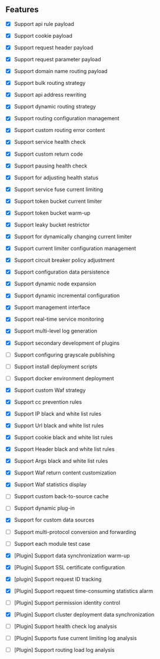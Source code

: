 ## Features

- [x] Support api rule payload

- [x] Support cookie payload

- [x] Support request header payload

- [x] Support request parameter payload

- [x] Support domain name routing payload

- [x] Support bulk routing strategy

- [x] Support api address rewriting

- [x] Support dynamic routing strategy

- [x] Support routing configuration management

- [x] Support custom routing error content


- [x] Support service health check

- [x] Support custom return code

- [x] Support pausing health check

- [x] Support for adjusting health status


- [x] Support service fuse current limiting

- [x] Support token bucket current limiter

- [x] Support token bucket warm-up

- [x] Support leaky bucket restrictor

- [x] Support for dynamically changing current limiter

- [x] Support current limiter configuration management

- [x] Support circuit breaker policy adjustment


- [x] Support configuration data persistence

- [x] Support dynamic node expansion

- [x] Support dynamic incremental configuration

- [x] Support management interface

- [x] Support real-time service monitoring

- [x] Support multi-level log generation

- [x] Support secondary development of plugins

- [ ] Support configuring grayscale publishing

- [ ] Support install deployment scripts

- [ ] Support docker environment deployment


- [x] Support custom Waf strategy

- [x] Support cc prevention rules

- [x] Support IP black and white list rules

- [x] Support Url black and white list rules

- [x] Support cookie black and white list rules

- [x] Support Header black and white list rules

- [x] Support Args black and white list rules

- [x] Support Waf return content customization

- [x] Support Waf statistics display


- [ ] Support custom back-to-source cache

- [ ] Support dynamic plug-in

- [x] Support for custom data sources


- [ ] Support multi-protocol conversion and forwarding

- [ ] Support each module test case



- [x] [Plugin] Support data synchronization warm-up

- [x] [Plugin] Support SSL certificate configuration

- [x] [plugin] Support request ID tracking

- [x] [Plugin] Support request time-consuming statistics alarm

- [ ] [Plugin] Support permission identity control

- [x] [Plugin] Support cluster deployment data synchronization

- [ ] [Plugin] Support health check log analysis

- [ ] [Plugin] Supports fuse current limiting log analysis

- [ ] [Plugin] Support routing load log analysis